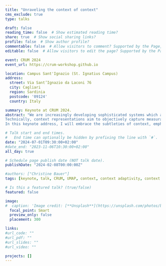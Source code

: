 ```yaml
---
title: "Unraveling the context of context"
cms_exclude: true
type: talks

draft: false
reading_time: false  # Show estimated reading time?
share: true  # Show social sharing links?
profile: false  # Show author profile?
commentable: false  # Allow visitors to comment? Supported by the Page, Post, and Docs content types.
editable: false  # Allow visitors to edit the page? Supported by the Page, Post, and Docs content types.

event: CRUM 2024
event_url: https://crum-workshop.github.io

location: Campus Sant'Ignazio (St. Ignatius Campus)
address:
  street: Via Sant’Ignazio da Laconi 76
  city: Cagliari
  region: Sardinia
  postcode: '09124'
  country: Italy

summary: Keynote at CRUM 2024.
abstract: "We are increasingly developing sophisticated systems which are aware of the context that they are used in, and intelligently adapt their behavior to this context. This keynote delves into the essence of 'context', acknowledging its diverse conceptualizations in literature, ranging from 'any information' to a few categories. Despite acknowledging that the relevance of context is domain-specific, it often remains unclear what is relevant specifically.
Technically, context representations aim to objectively capture measurable context elements. However, practical significance often lies at a different abstraction level, where a context element's relevance and meaning may shift based on how other context elements manifest. For instance, spacial coordinates have no immediate connection with the real word; their relevance and meaning are defined by what is there else. An individual's (past) experience further complicates relevance: Is it an arbitrary house or is the one where you grew up? Do you currently live there? It context could become more intricate if a stranger enters that house.
In this keynote address, I will embrace the subtleties of context, emphasizing that the compound of context elements matters, and underscoring that objective context representations may often only serve as proxies for truly significant experienced context."

# Talk start and end times.
#   End time can optionally be hidden by prefixing the line with `#`.
date: "2024-07-01T09:30:00+02:00"
#date_end: "2023-11-06T10:30:00+02:00"
all_day: true

# Schedule page publish date (NOT talk date).
publishDate: "2024-02-08T00:00:00Z"

#authors: ["Christine Bauer"]
tags: [keynote, talk, CRUM, UMAP, context, context adaptivity, context representations]

# Is this a featured talk? (true/false)
featured: false

image:
#  caption: 'Image credit: [**Unsplash**](https://unsplash.com/photos/bzdhc5b3Bxs)'
  focal_point: Smart
  preview_only: false
  placement: 300

links:
#url_code: ""
#url_pdf: ""
#url_slides: ""
#url_video: ""

projects: []
---
```

